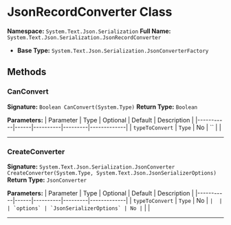 # JsonRecordConverter Class

**Namespace:** `System.Text.Json.Serialization`
**Full Name:** `System.Text.Json.Serialization.JsonRecordConverter`
- **Base Type:** `System.Text.Json.Serialization.JsonConverterFactory`

## Methods

### CanConvert

**Signature:** `Boolean CanConvert(System.Type)`
**Return Type:** `Boolean`

**Parameters:**
| Parameter | Type | Optional | Default | Description |
|-----------|------|----------|---------|-------------|
| `typeToConvert` | `Type` | No | `` |  |

---

### CreateConverter

**Signature:** `System.Text.Json.Serialization.JsonConverter CreateConverter(System.Type, System.Text.Json.JsonSerializerOptions)`
**Return Type:** `JsonConverter`

**Parameters:**
| Parameter | Type | Optional | Default | Description |
|-----------|------|----------|---------|-------------|
| `typeToConvert` | `Type` | No | `` |  |
| `options` | `JsonSerializerOptions` | No | `` |  |

---